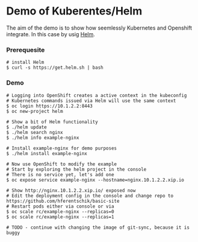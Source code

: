 # Demo of Kuberentes/Helm

The aim of the demo is to show how seemlessly Kubernetes and
Openshift integrate. In this case by usig [Helm](https://github.com/helm/helm).

### Prerequesite

    # install Helm
    $ curl -s https://get.helm.sh | bash

### Demo

    # Logging into OpenShift creates a active context in the kubeconfig
    # Kubernetes commands issued via Helm will use the same context
    $ oc login https://10.1.2.2:8443
    $ oc new-project helm

    # Show a bit of Helm functionality
    $ ./helm update
    $ ./helm search nginx
    $ ./helm info example-nginx

    # Install example-nginx for demo purposes
    $ ./helm install example-nginx

    # Now use OpenShift to modify the example
    # Start by exploring the helm project in the console
    # There is no service yet, let's add one
    $ oc expose service example-nginx --hostname=nginx.10.1.2.2.xip.io

    # Show http://nginx.10.1.2.2.xip.io/ exposed now
    # Edit the deployment config in the console and change repo to https://github.com/hferentschik/basic-site
    # Restart pods either via console or via
    $ oc scale rc/example-nginx --replicas=0
    $ oc scale rc/example-nginx --replicas=1

    # TODO - continue with changing the image of git-sync, because it is buggy
